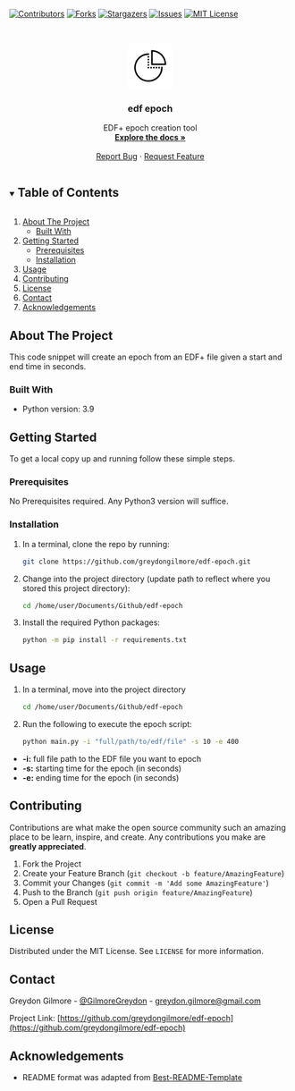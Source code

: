 <!-- PROJECT SHIELDS -->
<!--
*** I'm using markdown "reference style" links for readability.
*** Reference links are enclosed in brackets [ ] instead of parentheses ( ).
*** See the bottom of this document for the declaration of the reference variables
*** for contributors-url, forks-url, etc. This is an optional, concise syntax you may use.
*** https://www.markdownguide.org/basic-syntax/#reference-style-links
-->

[![Contributors][contributors-shield]][contributors-url]
[![Forks][forks-shield]][forks-url]
[![Stargazers][stars-shield]][stars-url]
[![Issues][issues-shield]][issues-url]
[![MIT License][license-shield]][license-url]


<!-- PROJECT LOGO -->
<br />
<p align="center">
  <a href="https://github.com/greydongilmore/edf-epoch">
    <img src="imgs/logo.png" alt="Logo" width="80" height="80">
  </a>

  <h3 align="center">edf epoch</h3>

  <p align="center">
    EDF+ epoch creation tool
    <br />
    <a href="https://github.com/greydongilmore/edf-epoch"><strong>Explore the docs »</strong></a>
    <br />
    <br />
    <a href="https://github.com/greydongilmore/edf-epoch/issues">Report Bug</a>
    ·
    <a href="https://github.com/greydongilmore/edf-epoch/issues">Request Feature</a>
  </p>
</p>



<!-- TABLE OF CONTENTS -->
<details open="open">
  <summary><h2 style="display: inline-block">Table of Contents</h2></summary>
  <ol>
    <li>
      <a href="#about-the-project">About The Project</a>
      <ul>
        <li><a href="#built-with">Built With</a></li>
      </ul>
    </li>
    <li>
      <a href="#getting-started">Getting Started</a>
      <ul>
        <li><a href="#prerequisites">Prerequisites</a></li>
        <li><a href="#installation">Installation</a></li>
      </ul>
    </li>
    <li><a href="#usage">Usage</a></li>
    <li><a href="#contributing">Contributing</a></li>
    <li><a href="#license">License</a></li>
    <li><a href="#contact">Contact</a></li>
    <li><a href="#acknowledgements">Acknowledgements</a></li>
  </ol>
</details>



<!-- ABOUT THE PROJECT -->
## About The Project

This code snippet will create an epoch from an EDF+ file given a start and end time in seconds.

### Built With

* Python version: 3.9


<!-- GETTING STARTED -->
## Getting Started

To get a local copy up and running follow these simple steps.

### Prerequisites

No Prerequisites required. Any Python3 version will suffice.

### Installation

1. In a terminal, clone the repo by running:
    ```sh
    git clone https://github.com/greydongilmore/edf-epoch.git
    ```

2. Change into the project directory (update path to reflect where you stored this project directory):
    ```sh
    cd /home/user/Documents/Github/edf-epoch
    ```

3. Install the required Python packages:
    ```sh
    python -m pip install -r requirements.txt
    ```


<!-- USAGE EXAMPLES -->
## Usage

1. In a terminal, move into the project directory
     ```sh
     cd /home/user/Documents/Github/edf-epoch
     ```

2. Run the following to execute the epoch script:
    ```sh
    python main.py -i "full/path/to/edf/file" -s 10 -e 400
    ```

  * **-i:** full file path to the EDF file you want to epoch
  * **-s:** starting time for the epoch (in seconds)
  * **-e:** ending time for the epoch (in seconds)


<!-- CONTRIBUTING -->
## Contributing

Contributions are what make the open source community such an amazing place to be learn, inspire, and create. Any contributions you make are **greatly appreciated**.

1. Fork the Project
2. Create your Feature Branch (`git checkout -b feature/AmazingFeature`)
3. Commit your Changes (`git commit -m 'Add some AmazingFeature'`)
4. Push to the Branch (`git push origin feature/AmazingFeature`)
5. Open a Pull Request


<!-- LICENSE -->
## License

Distributed under the MIT License. See `LICENSE` for more information.


<!-- CONTACT -->
## Contact

Greydon Gilmore - [@GilmoreGreydon](https://twitter.com/GilmoreGreydon) - greydon.gilmore@gmail.com

Project Link: [https://github.com/greydongilmore/edf-epoch](https://github.com/greydongilmore/edf-epoch)


<!-- ACKNOWLEDGEMENTS -->
## Acknowledgements

* README format was adapted from [Best-README-Template](https://github.com/othneildrew/Best-README-Template)


<!-- MARKDOWN LINKS & IMAGES -->
<!-- https://www.markdownguide.org/basic-syntax/#reference-style-links -->
[contributors-shield]: https://img.shields.io/github/contributors/greydongilmore/edf-epoch.svg?style=for-the-badge
[contributors-url]: https://github.com/greydongilmore/edf-epoch/graphs/contributors
[forks-shield]: https://img.shields.io/github/forks/greydongilmore/edf-epoch.svg?style=for-the-badge
[forks-url]: https://github.com/greydongilmore/edf-epoch/network/members
[stars-shield]: https://img.shields.io/github/stars/greydongilmore/edf-epoch.svg?style=for-the-badge
[stars-url]: https://github.com/greydongilmore/edf-epoch/stargazers
[issues-shield]: https://img.shields.io/github/issues/greydongilmore/edf-epoch.svg?style=for-the-badge
[issues-url]: https://github.com/greydongilmore/edf-epoch/issues
[license-shield]: https://img.shields.io/github/license/greydongilmore/edf-epoch.svg?style=for-the-badge
[license-url]: https://github.com/greydongilmore/edf-epoch/blob/master/LICENSE.txt
